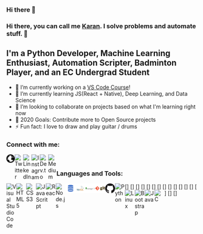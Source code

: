 ### Hi there 👋

<!--
**sreekaransrinath/sreekaransrinath** is a ✨ _special_ ✨ repository because its `README.md` (this file) appears on your GitHub profile.

Here are some ideas to get you started:

- 🔭 I’m currently working on ...
- 🌱 I’m currently learning ...
- 👯 I’m looking to collaborate on ...
- 🤔 I’m looking for help with ...
- 💬 Ask me about ...
- 📫 How to reach me: ...
- 😄 Pronouns: ...
- ⚡ Fun fact: ...
-->

### Hi there, you can call me [Karan][website]. I solve problems and automate stuff. 👋

## I'm a Python Developer, Machine Learning Enthusiast, Automation Scripter, Badminton Player, and an EC Undergrad Student
- 🔭 I’m currently working on a [VS Code Course][website]!
- 🌱 I’m currently learning JS(React + Native), Deep Learning, and Data Science
- 👯 I’m looking to collaborate on projects based on what I'm learning right now
- 🥅 2020 Goals: Contribute more to Open Source projects
- ⚡ Fun fact: I love to draw and play guitar / drums

### Connect with me:

[<img align="left" alt="Website" width="22px" src="https://raw.githubusercontent.com/iconic/open-iconic/master/svg/globe.svg" />][website]
[<img align="left" alt="Twitter" width="22px" src="https://cdn.jsdelivr.net/npm/simple-icons@v3/icons/twitter.svg" />][twitter]
[<img align="left" alt="LinkedIn" width="22px" src="https://cdn.jsdelivr.net/npm/simple-icons@v3/icons/linkedin.svg" />][linkedin]
[<img align="left" alt="Instagram" width="22px" src="https://cdn.jsdelivr.net/npm/simple-icons@v3/icons/instagram.svg" />][instagram]
[<img align="left" alt="Dev.to" width="22px" src="https://cdn.jsdelivr.net/npm/simple-icons@v3/icons/dev-dot-to.svg" />][dev.to]
[<img align="left" alt="Medium" width="22px" src="https://cdn.jsdelivr.net/npm/simple-icons@v3/icons/medium.svg" />][medium]

<br />

### Languages and Tools:

[<img align="left" alt="Visual Studio Code" width="26px" src="https://icongr.am/material/microsoft-visual-studio-code.svg" />]
[<img align="left" alt="HTML5" width="26px" src="https://icongr.am/material/language-html5.svg" />]
[<img align="left" alt="CSS3" width="26px" src="https://icongr.am/material/language-css3.svg" />]
[<img align="left" alt="JavaScript" width="26px" src="https://icongr.am/material/language-javascript.svg" />]
[<img align="left" alt="React" width="26px" src="https://icongr.am/material/react.svg" />]
[<img align="left" alt="Node.js" width="26px" src="https://icongr.am/material/nodejs.svg" />]
[<img align="left" alt="SQL" width="26px" src="https://raw.githubusercontent.com/github/explore/80688e429a7d4ef2fca1e82350fe8e3517d3494d/topics/sql/sql.png" />]
[<img align="left" alt="MySQL" width="26px" src="https://raw.githubusercontent.com/github/explore/80688e429a7d4ef2fca1e82350fe8e3517d3494d/topics/mysql/mysql.png" />]
[<img align="left" alt="MongoDB" width="26px" src="https://raw.githubusercontent.com/github/explore/80688e429a7d4ef2fca1e82350fe8e3517d3494d/topics/mongodb/mongodb.png" />]
[<img align="left" alt="Git" width="26px" src="https://raw.githubusercontent.com/github/explore/80688e429a7d4ef2fca1e82350fe8e3517d3494d/topics/git/git.png" />]
[<img align="left" alt="GitHub" width="26px" src="https://raw.githubusercontent.com/github/explore/78df643247d429f6cc873026c0622819ad797942/topics/github/github.png" />]
[<img align="left" alt="Python" width="26px" src="https://icongr.am/material/language-python.svg" />]
[<img align="left" alt="Linux" width="26px" src="https://icongr.am/material/ubuntu.svg" />]
[<img align="left" alt="Bootstrap" width="26px" src="https://icongr.am/material/bootstrap.svg" />]
[<img align="left" alt="Java" width="26px" src="https://icongr.am/material/language-java.svg" />]
[<img align="left" alt="C" width="26px" src="https://icongr.am/material/language-c.svg" />]

<br />
<br />


[website]: https://sreekaransrinath.github.io
[twitter]: https://twitter.com/skaranzx16
[instagram]: https://instagram.com/sreekaran.srinath
[linkedin]: https://linkedin.com/in/sreekaran-srinath
[medium]: https://medium.com/@sreekaransrinath
[dev.to]: https://dev.to/sreekaransrinath
